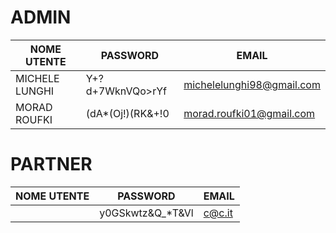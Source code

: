 # ADMIN

| NOME UTENTE    | PASSWORD          | EMAIL                     |
| -------------- | ----------------- | ------------------------- |
| MICHELE LUNGHI | Y+?d+7WknVQo>rYf  | michelelunghi98@gmail.com |
| MORAD ROUFKI   | (dA\*(Oj!)(RK&+!0 | morad.roufki01@gmail.com  |

# PARTNER

| NOME UTENTE | PASSWORD         | EMAIL              |
| ----------- | ---------------- | ------------------ |
|             | y0GSkwtz&Q_*T&Vl | c@c.it |
